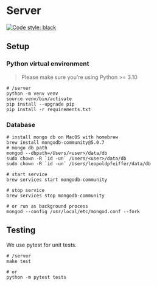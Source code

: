 # Server

[![Code style: black](https://img.shields.io/badge/code%20style-black-000000.svg)](https://github.com/psf/black)

## Setup

### Python virtual environment

> Please make sure you're using Python >= 3.10

```shell
# /server
python -m venv venv
source venv/bin/activate
pip install --upgrade pip
pip install -r requirements.txt
```

### Database
```shell
# install mongo db on MacOS with homebrew
brew install mongodb-community@5.0.7
# mongo db path
mongod --dbpath=/Users/<user>/data/db
sudo chown -R `id -un` /Users/<user>/data/db
sudo chown -R `id -un` /Users/leopoldpfeiffer/data/db

# start service
brew services start mongodb-community

# stop service
brew services stop mongodb-community

# or run as background process
mongod --config /usr/local/etc/mongod.conf --fork
```

## Testing

We use pytest for unit tests.

```shell
# /server
make test

# or
python -m pytest tests
```